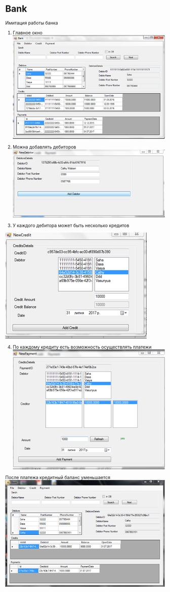 # Bank
Имитация работы банка 
1. Главное окно
![alt text](https://github.com/murko007/Bank/blob/master/Main.PNG)

2. Можна добавлять дебиторов 
![alt text](https://github.com/murko007/Bank/blob/master/Debitor.PNG)

3. У каждого дебитора может быть несколько кредитов 

![alt text](https://github.com/murko007/Bank/blob/master/Credit.PNG)

4. По каждому кредиту есть возможность осуществлять платежи
![alt text](https://github.com/murko007/Bank/blob/master/Payments.PNG)

После платежа кредитный баланс уменьшается
![alt text](https://github.com/murko007/Bank/blob/master/after_payment.PNG)
